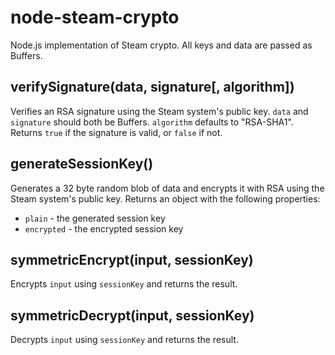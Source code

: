 # node-steam-crypto

Node.js implementation of Steam crypto. All keys and data are passed as Buffers.

## verifySignature(data, signature[, algorithm])

Verifies an RSA signature using the Steam system's public key. `data` and `signature` should both be Buffers. `algorithm` defaults to "RSA-SHA1". Returns `true` if the signature is valid, or `false` if not.

## generateSessionKey()

Generates a 32 byte random blob of data and encrypts it with RSA using the Steam system's public key. Returns an object with the following properties:
* `plain` - the generated session key
* `encrypted` - the encrypted session key

## symmetricEncrypt(input, sessionKey)

Encrypts `input` using `sessionKey` and returns the result.

## symmetricDecrypt(input, sessionKey)

Decrypts `input` using `sessionKey` and returns the result.
